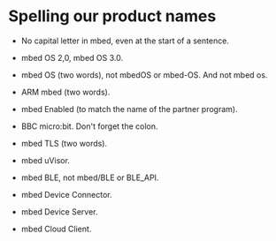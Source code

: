 # Spelling our product names

* No capital letter in mbed, even at the start of a sentence.

* mbed OS 2,0, mbed OS 3.0.

* mbed OS (two words), not mbedOS or mbed-OS. And not mbed os. 

* ARM mbed (two words).

* mbed Enabled (to match the name of the partner program).

* BBC micro:bit. Don't forget the colon.

* mbed TLS (two words).

* mbed uVisor.

* mbed BLE, not mbed/BLE or BLE_API.

* mbed Device Connector.

* mbed Device Server.

* mbed Cloud Client.

